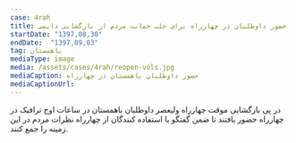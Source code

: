 ```yaml
---
case: 4rah
title: حضور داوطلبان در چهارراه برای جلب حمایت مردم از بازگشایی دایمی
startDate: "1397,08,30"
endDate:  "1397,09,03"
tag: باهمستان
mediaType: image
media: /assets/cases/4rah/reopen-vols.jpg
mediaCaption: حضور داوطلبان باهمستان در چهارراه
mediaCaptionUrl:  
---
```

در پی بازگشایی موقت چهارراه ولیعصر داوطلبان باهمستان در ساعات اوج ترافیک در چهارراه حضور یافتند تا ضمن گفتگو با استفاده کنندگان از چهارراه نظرات مردم در این زمینه را جمع کنند.
